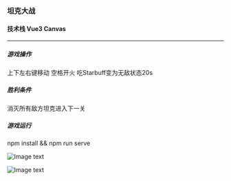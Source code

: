 
### 坦克大战

#### 技术栈 Vue3 Canvas 

***

##### 游戏操作
上下左右键移动 空格开火 吃Starbuff变为无敌状态20s

##### 胜利条件
消灭所有敌方坦克进入下一关

##### 游戏运行
npm install && npm run serve





![Image text](https://raw.githubusercontent.com/mia1232/Vue3tankWar2D/master/assets/gamecover.jpeg)   


![Image text](https://raw.githubusercontent.com/mia1232/Vue3tankWar2D/master/assets/screenshot.jpeg)   



